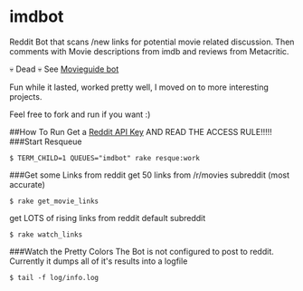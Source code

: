 imdbot
======

Reddit Bot that scans /new links for potential movie related discussion. Then comments with Movie descriptions from imdb and reviews from Metacritic.

:skull: Dead :skull: See [Movieguide bot](http://www.reddit.com/user/MovieGuide)

Fun while it lasted, worked pretty well, I moved on to more interesting projects.

Feel free to fork and run if you want :)

##How To Run
Get a [Reddit API Key](http://www.reddit.com/dev/api) AND READ THE ACCESS RULE!!!!!
###Start Resqueue
```
$ TERM_CHILD=1 QUEUES="imdbot" rake resque:work
```

###Get some Links from reddit
get 50 links from /r/movies subreddit (most accurate)
```
$ rake get_movie_links
```

get LOTS of rising links from reddit default subreddit
```
$ rake watch_links
```
###Watch the Pretty Colors
The Bot is not configured to post to reddit. Currently it dumps all of it's results into a logfile
```
$ tail -f log/info.log
```
